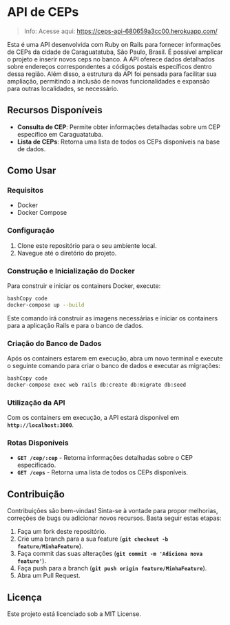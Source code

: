 # **API de CEPs**

> Info: Acesse aqui: https://ceps-api-680659a3cc00.herokuapp.com/ 

Esta é uma API desenvolvida com Ruby on Rails para fornecer informações de CEPs da cidade de Caraguatatuba, São Paulo, Brasil. É possível amplicar o projeto e inserir novos ceps no banco. A API oferece dados detalhados sobre endereços correspondentes a códigos postais específicos dentro dessa região. Além disso, a estrutura da API foi pensada para facilitar sua ampliação, permitindo a inclusão de novas funcionalidades e expansão para outras localidades, se necessário.

## **Recursos Disponíveis**

- **Consulta de CEP**: Permite obter informações detalhadas sobre um CEP específico em Caraguatatuba.
- **Lista de CEPs**: Retorna uma lista de todos os CEPs disponíveis na base de dados.

## **Como Usar**

### **Requisitos**

- Docker
- Docker Compose

### **Configuração**

1. Clone este repositório para o seu ambiente local.
2. Navegue até o diretório do projeto.

### **Construção e Inicialização do Docker**

Para construir e iniciar os containers Docker, execute:

```bash
bashCopy code
docker-compose up --build

```

Este comando irá construir as imagens necessárias e iniciar os containers para a aplicação Rails e para o banco de dados.

### **Criação do Banco de Dados**

Após os containers estarem em execução, abra um novo terminal e execute o seguinte comando para criar o banco de dados e executar as migrações:

```bash
bashCopy code
docker-compose exec web rails db:create db:migrate db:seed

```

### **Utilização da API**

Com os containers em execução, a API estará disponível em **`http://localhost:3000`**.

### Rotas Disponíveis

- **`GET /cep/:cep`** - Retorna informações detalhadas sobre o CEP especificado.
- **`GET /ceps`** - Retorna uma lista de todos os CEPs disponíveis.

## **Contribuição**

Contribuições são bem-vindas! Sinta-se à vontade para propor melhorias, correções de bugs ou adicionar novos recursos. Basta seguir estas etapas:

1. Faça um fork deste repositório.
2. Crie uma branch para a sua feature (**`git checkout -b feature/MinhaFeature`**).
3. Faça commit das suas alterações (**`git commit -m 'Adiciona nova feature'`**).
4. Faça push para a branch (**`git push origin feature/MinhaFeature`**).
5. Abra um Pull Request.

## **Licença**

Este projeto está licenciado sob a MIT License.